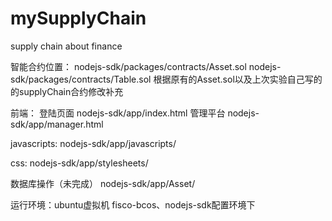 # mySupplyChain
supply chain about finance

智能合约位置：
nodejs-sdk/packages/contracts/Asset.sol
nodejs-sdk/packages/contracts/Table.sol
根据原有的Asset.sol以及上次实验自己写的的supplyChain合约修改补充

前端：
登陆页面
nodejs-sdk/app/index.html
管理平台
nodejs-sdk/app/manager.html

javascripts:
nodejs-sdk/app/javascripts/

css:
nodejs-sdk/app/stylesheets/

数据库操作（未完成）
nodejs-sdk/app/Asset/

运行环境：ubuntu虚拟机 fisco-bcos、nodejs-sdk配置环境下
